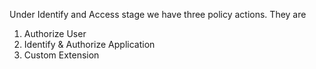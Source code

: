 Under Identify and Access stage we have three policy actions. They are

1. Authorize User
2. Identify & Authorize Application
3. Custom Extension
